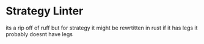 # Strategy Linter

its a rip off of ruff but for strategy
it might be rewrtitten in rust if it has legs
it probably doesnt have legs